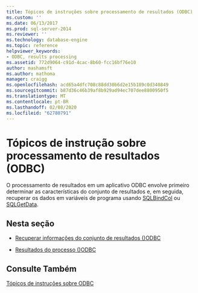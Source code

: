 ```yaml
---
title: Tópicos de instruções sobre processamento de resultados (ODBC) | Microsoft Docs
ms.custom: ''
ms.date: 06/13/2017
ms.prod: sql-server-2014
ms.reviewer: ''
ms.technology: database-engine
ms.topic: reference
helpviewer_keywords:
- ODBC, results processing
ms.assetid: 772d9064-c91d-4cac-8b60-fcc16bf76e10
author: mashamsft
ms.author: mathoma
manager: craigg
ms.openlocfilehash: acd65a4dfc708c88dd30b6d2e15b189c0d340849
ms.sourcegitcommit: b87d36c46b39af8b929ad94ec707dee8800950f5
ms.translationtype: MT
ms.contentlocale: pt-BR
ms.lasthandoff: 02/08/2020
ms.locfileid: "62780791"
---
```

# <a name="processing-results-how-to-topics-odbc"></a>Tópicos de instrução sobre processamento de resultados (ODBC)
  O processamento de resultados em um aplicativo ODBC envolve primeiro determinar as características do conjunto de resultados e, em seguida, recuperar os dados em variáveis de programa usando [SQLBindCol](../../relational-databases/native-client-odbc-api/sqlbindcol.md) ou [SQLGetData](../../relational-databases/native-client-odbc-api/sqlgetdata.md).  
  
## <a name="in-this-section"></a>Nesta seção  
  
-   [Recuperar informações do conjunto de resultados &#40;&#41;ODBC](../../relational-databases/native-client-odbc-how-to/processing-results-retrieve-result-set-information.md)  
  
-   [Resultados do processo &#40;&#41;ODBC](../../relational-databases/native-client-odbc-how-to/processing-results-process-results.md)  
  
## <a name="see-also"></a>Consulte Também  
 [Tópicos de instruções sobre ODBC](../../relational-databases/native-client-odbc-how-to/odbc-how-to-topics.md)  
  
  
